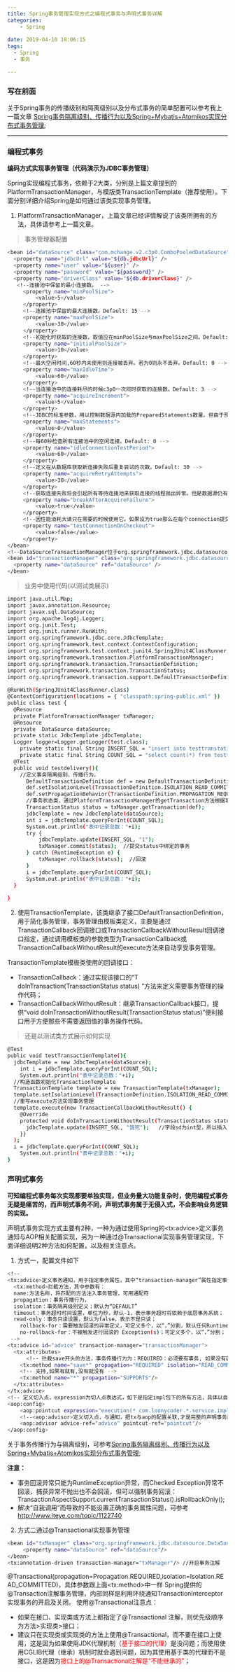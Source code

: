 ```yaml
---
title: Spring事务管理实现方式之编程式事务与声明式事务详解
categories:
    - Spring
    
date: 2019-04-10 18:06:15
tags:
  - Spring
  - 事务

---
```


### 写在前面

关于Spring事务的传播级别和隔离级别以及分布式事务的简单配置可以参考我上一篇文章
[Spring事务隔离级别、传播行为以及Spring+Mybatis+Atomikos实现分布式事务管理](https://loonycoder.github.io/2019/04/03/spring-transcation-1/);

---

### 编程式事务

**编码方式实现事务管理（代码演示为JDBC事务管理）**

Spring实现编程式事务，依赖于2大类，分别是上篇文章提到的PlatformTransactionManager，与模版类TransactionTemplate（推荐使用）。下面分别详细介绍Spring是如何通过该类实现事务管理。

1. PlatformTransactionManager，上篇文章已经详情解说了该类所拥有的方法，具体请参考上一篇文章。

> 事务管理器配置
```bash
<bean id="dataSource" class="com.mchange.v2.c3p0.ComboPooledDataSource">
  <property name="jdbcUrl" value="${db.jdbcUrl}" />
  <property name="user" value="${user}" />
  <property name="password" value="${password}" />
  <property name="driverClass" value="${db.driverClass}" />
   <!--连接池中保留的最小连接数。 --> 
     <property name="minPoolSize"> 
         <value>5</value> 
     </property> 
     <!--连接池中保留的最大连接数。Default: 15 --> 
     <property name="maxPoolSize"> 
         <value>30</value> 
     </property> 
     <!--初始化时获取的连接数，取值应在minPoolSize与maxPoolSize之间。Default: 3 --> 
     <property name="initialPoolSize"> 
         <value>10</value> 
     </property> 
     <!--最大空闲时间,60秒内未使用则连接被丢弃。若为0则永不丢弃。Default: 0 --> 
     <property name="maxIdleTime"> 
         <value>60</value> 
     </property> 
     <!--当连接池中的连接耗尽的时候c3p0一次同时获取的连接数。Default: 3 --> 
     <property name="acquireIncrement"> 
         <value>5</value> 
     </property> 
     <!--JDBC的标准参数，用以控制数据源内加载的PreparedStatements数量。但由于预缓存的statements 属于单个connection而不是整个连接池。所以设置这个参数需要考虑到多方面的因素。  如果maxStatements与maxStatementsPerConnection均为0，则缓存被关闭。Default: 0 --> 
     <property name="maxStatements"> 
         <value>0</value> 
     </property> 
     <!--每60秒检查所有连接池中的空闲连接。Default: 0 --> 
     <property name="idleConnectionTestPeriod"> 
         <value>60</value> 
     </property> 
     <!--定义在从数据库获取新连接失败后重复尝试的次数。Default: 30 --> 
     <property name="acquireRetryAttempts"> 
         <value>30</value> 
     </property> 
     <!--获取连接失败将会引起所有等待连接池来获取连接的线程抛出异常。但是数据源仍有效保留，并在下次调用getConnection()的时候继续尝试获取连接。如果设为true，那么在尝试获取连接失败后该数据源将申明已断开并永久关闭。Default: false --> 
     <property name="breakAfterAcquireFailure"> 
         <value>true</value> 
     </property> 
     <!--因性能消耗大请只在需要的时候使用它。如果设为true那么在每个connection提交的 时候都将校验其有效性。建议使用idleConnectionTestPeriod或automaticTestTable等方法来提升连接测试的性能。Default: false --> 
     <property name="testConnectionOnCheckout"> 
         <value>false</value> 
     </property> 
</bean>
<!--DataSourceTransactionManager位于org.springframework.jdbc.datasource包下，数据源事务管理类，提供对单个javax.sql.DataSource数据源的事务管理，主要用于JDBC，Mybatis框架事务管理。 -->
<bean id="transactionManager" class="org.springframework.jdbc.datasource.DataSourceTransactionManager">
  <property name="dataSource" ref="dataSource" />
</bean>
```

> 业务中使用代码(以测试类展示)
```bash
import java.util.Map;
import javax.annotation.Resource;
import javax.sql.DataSource;
import org.apache.log4j.Logger;
import org.junit.Test;
import org.junit.runner.RunWith;
import org.springframework.jdbc.core.JdbcTemplate;
import org.springframework.test.context.ContextConfiguration;
import org.springframework.test.context.junit4.SpringJUnit4ClassRunner;
import org.springframework.transaction.PlatformTransactionManager;
import org.springframework.transaction.TransactionDefinition;
import org.springframework.transaction.TransactionStatus;
import org.springframework.transaction.support.DefaultTransactionDefinition;
 
@RunWith(SpringJUnit4ClassRunner.class)
@ContextConfiguration(locations = { "classpath:spring-public.xml" })
public class test {
  @Resource
  private PlatformTransactionManager txManager;
  @Resource
  private  DataSource dataSource;
  private static JdbcTemplate jdbcTemplate;
  Logger logger=Logger.getLogger(test.class);
    private static final String INSERT_SQL = "insert into testtranstation(sd) values(?)";
    private static final String COUNT_SQL = "select count(*) from testtranstation";
  @Test
  public void testdelivery(){
    //定义事务隔离级别，传播行为，
      DefaultTransactionDefinition def = new DefaultTransactionDefinition();  
      def.setIsolationLevel(TransactionDefinition.ISOLATION_READ_COMMITTED);  
      def.setPropagationBehavior(TransactionDefinition.PROPAGATION_REQUIRED);  
      //事务状态类，通过PlatformTransactionManager的getTransaction方法根据事务定义获取；获取事务状态后，Spring根据传播行为来决定如何开启事务
      TransactionStatus status = txManager.getTransaction(def);  
      jdbcTemplate = new JdbcTemplate(dataSource);
      int i = jdbcTemplate.queryForInt(COUNT_SQL);  
      System.out.println("表中记录总数："+i);
      try {  
          jdbcTemplate.update(INSERT_SQL, "1");  
          txManager.commit(status);  //提交status中绑定的事务
      } catch (RuntimeException e) {  
          txManager.rollback(status);  //回滚
      }  
      i = jdbcTemplate.queryForInt(COUNT_SQL);  
      System.out.println("表中记录总数："+i);
  }
  
}
```

2. 使用TransactionTemplate，该类继承了接口DefaultTransactionDefinition，用于简化事务管理，事务管理由模板类定义，主要是通过TransactionCallback回调接口或TransactionCallbackWithoutResult回调接口指定，通过调用模板类的参数类型为TransactionCallback或TransactionCallbackWithoutResult的execute方法来自动享受事务管理。

TransactionTemplate模板类使用的回调接口：

- TransactionCallback：通过实现该接口的“T doInTransaction(TransactionStatus status) ”方法来定义需要事务管理的操作代码；
- TransactionCallbackWithoutResult：继承TransactionCallback接口，提供“void doInTransactionWithoutResult(TransactionStatus status)”便利接口用于方便那些不需要返回值的事务操作代码。

> 还是以测试类方式展示如何实现

```bash
@Test
public void testTransactionTemplate(){
  jdbcTemplate = new JdbcTemplate(dataSource);
    int i = jdbcTemplate.queryForInt(COUNT_SQL);  
    System.out.println("表中记录总数："+i);
  //构造函数初始化TransactionTemplate
  TransactionTemplate template = new TransactionTemplate(txManager);
  template.setIsolationLevel(TransactionDefinition.ISOLATION_READ_COMMITTED);  
  //重写execute方法实现事务管理
  template.execute(new TransactionCallbackWithoutResult() {
    @Override
    protected void doInTransactionWithoutResult(TransactionStatus status) {
      jdbcTemplate.update(INSERT_SQL, "饿死");   //字段sd为int型，所以插入肯定失败报异常，自动回滚，代表TransactionTemplate自动管理事务
    }}
  );
  i = jdbcTemplate.queryForInt(COUNT_SQL);  
    System.out.println("表中记录总数："+i);
}
```

### 声明式事务

**可知编程式事务每次实现都要单独实现，但业务量大功能复杂时，使用编程式事务无疑是痛苦的，而声明式事务不同，声明式事务属于无侵入式，不会影响业务逻辑的实现。**

声明式事务实现方式主要有2种，一种为通过使用Spring的&lt;tx:advice&gt;定义事务通知与AOP相关配置实现，另为一种通过@Transactional实现事务管理实现，下面详细说明2种方法如何配置，以及相关注意点。

1. 方式一，配置文件如下
```bash
<!-- 
<tx:advice>定义事务通知，用于指定事务属性，其中“transaction-manager”属性指定事务管理器，并通过<tx:attributes>指定具体需要拦截的方法
  <tx:method>拦截方法，其中参数有：
  name:方法名称，将匹配的方法注入事务管理，可用通配符
  propagation：事务传播行为，
  isolation：事务隔离级别定义；默认为“DEFAULT”
  timeout：事务超时时间设置，单位为秒，默认-1，表示事务超时将依赖于底层事务系统；
  read-only：事务只读设置，默认为false，表示不是只读；
    rollback-for：需要触发回滚的异常定义，可定义多个，以“，”分割，默认任何RuntimeException都将导致事务回滚，而任何Checked Exception将不导致事务回滚；
    no-rollback-for：不被触发进行回滚的 Exception(s)；可定义多个，以“，”分割；
 -->
<tx:advice id="advice" transaction-manager="transactionManager">
  <tx:attributes>
      <!-- 拦截save开头的方法，事务传播行为为：REQUIRED：必须要有事务, 如果没有就在上下文创建一个 -->
    <tx:method name="save*" propagation="REQUIRED" isolation="READ_COMMITTED" timeout="" read-only="false" no-rollback-for="" rollback-for=""/>
    <!-- 支持,如果有就有,没有就没有 -->
    <tx:method name="*" propagation="SUPPORTS"/>
  </tx:attributes>
</tx:advice>
<!-- 定义切入点，expression为切人点表达式，如下是指定impl包下的所有方法，具体以自身实际要求自定义  -->
<aop:config>
    <aop:pointcut expression="execution(* com.loonycoder.*.service.impl.*.*(..))" id="pointcut"/>
    <!--<aop:advisor>定义切入点，与通知，把tx与aop的配置关联,才是完整的声明事务配置 -->
    <aop:advisor advice-ref="advice" pointcut-ref="pointcut"/>
</aop:config>
```

关于事务传播行为与隔离级别，可参考[Spring事务隔离级别、传播行为以及Spring+Mybatis+Atomikos实现分布式事务管理](https://loonycoder.github.io/2019/04/03/spring-transcation-1/);

**注意：**
- 事务回滚异常只能为RuntimeException异常，而Checked Exception异常不回滚，捕获异常不抛出也不会回滚，但可以强制事务回滚：TransactionAspectSupport.currentTransactionStatus().isRollbackOnly();
- 解决“自我调用”而导致的不能设置正确的事务属性问题，可参考<http://www.iteye.com/topic/1122740>

2. 方式二通过@Transactional实现事务管理
```bash
<bean id="txManager" class="org.springframework.jdbc.datasource.DataSourceTransactionManager">   
     <property name="dataSource" ref="dataSource"/>
</bean>    
<tx:annotation-driven transaction-manager="txManager"/> //开启事务注解
```

@Transactional(propagation=Propagation.REQUIRED,isolation=Isolation.READ_COMMITTED)，具体参数跟上面&lt;tx:method&gt;中一样
Spring提供的@Transaction注解事务管理，内部同样是利用环绕通知TransactionInterceptor实现事务的开启及关闭。
使用@Transactional注意点：
- 如果在接口、实现类或方法上都指定了@Transactional 注解，则优先级顺序为方法>实现类>接口；
- 建议只在实现类或实现类的方法上使用@Transactional，而不要在接口上使用，这是因为如果使用JDK代理机制（<font style="color: red">基于接口的代理</font>）是没问题；而使用使用CGLIB代理（继承）机制时就会遇到问题，因为其使用基于类的代理而不是接口，这是因为<font style="color: red">接口上的@Transactional注解是“不能继承的”</font>；
